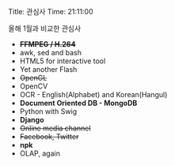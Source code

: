 Title: 관심사
Time: 21:11:00

올해 1월과 비교한 관심사

  * **<strike>FFMPEG / H.264</strike>**
  * awk, sed and bash
  * HTML5 for interactive tool
  * Yet another Flash
  * <strike>OpenGL</strike>
  * OpenCV
  * OCR - English(Alphabet) and Korean(Hangul)
  * **Document Oriented DB - MongoDB**
  * Python with Swig
  * **Django**
  * <strike>Online media channel</strike>
  * <strike>Facebook, Twitter</strike>
  * **npk**
  * OLAP, again

